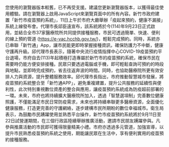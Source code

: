 您使用的瀏覽器版本較舊，已不再受支援。建議您更新瀏覽器版本，以獲得最佳使用體驗。請在瀏覽器上啟用JavaScript來瀏覽頁面中的所有內容。新竹市政府建置「新竹市疫苗預約系統」，11日上午於市府大廳舉辦「疫起來預約，健康不漏接」系統上線發布會。代理市長邱臣遠宣布，該系統將於今(114)年9月23日正式啟用，並結合全市37家醫療院所共同提供接種服務，市民可透過簡單、快速、便利的線上預約管道 (https://e-vac.hcchb.gov.tw/)，輕鬆完成預約。同時，系統亦已串聯「新竹通」App，讓市民能更即時掌握接種資訊，確保防護力不中斷，健康守護再升級。邱代理市長表示，隨著中央流行疫情指揮中心COVID-19疫苗預約平台退場，市府自去(113)年起積極打造專屬於新竹市的疫苗預約系統，確保市民在需要時仍能方便安排接種。民眾只要透過電腦或手機，即可輕鬆查詢可預約的時段與地點，並即時完成預約，省去往返奔波的時間。同時，也協助醫療院所更有效安排人力與資源，提升整體服務效率。邱代理市長指出，市府推動智慧城市發展，將疫苗預約系統整合至「新竹通APP」，避免重複建置，提升公共服務的延續性與便利性，此次特別重視數位資產的整合與應用，讓疫苗預約系統成為防疫超前部署的一環。未來，市府也將持續擴大醫療院所加入，透過「智慧選項制」完善數位健康照護，不僅能滿足市民日常防疫需求，未來也將持續串聯更多醫療資源，全面優化健康服務，打造更完善的守護網絡，逐步建構市民所期盼的數位幸福城市。衛生局表示，為鼓勵市民踴躍使用並熟悉平台操作，新竹市疫苗預約系統將於9月11日至22日試營運期間，在三個行政區陸續舉辦推廣活動，邀請市民朋友踴躍參與。凡參與推廣活動的市民即可獲得限量精美小禮。市府亦透過多元管道，加強宣導，以提升市民熟悉疫苗預約系統之使用，期能讓民眾在生活中，享有便利實用的疫苗預約接種服務。
